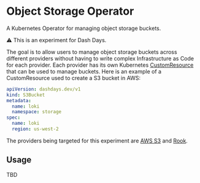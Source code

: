 # Object Storage Operator

A Kubernetes Operator for managing object storage buckets.

⚠️ This is an experiment for Dash Days.

The goal is to allow users to manage object storage buckets across different providers without having to write complex Infrastructure as Code for each provider. Each provider has its own Kubernetes [CustomResource](https://kubernetes.io/docs/concepts/extend-kubernetes/api-extension/custom-resources/) that can be used to manage buckets. Here is an example of a CustomResource used to create a S3 bucket in AWS:

```yaml
apiVersion: dashdays.dev/v1
kind: S3Bucket
metadata:
  name: loki
  namespace: storage
spec:
  name: loki
  region: us-west-2
```

The providers being targeted for this experiment are [AWS S3](https://aws.amazon.com/s3/) and [Rook](https://github.com/rook/rook).

## Usage

TBD

